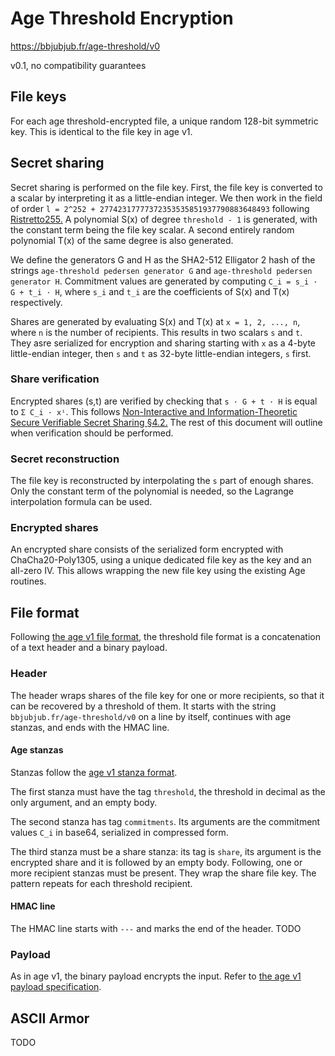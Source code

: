 # Age Threshold Encryption

https://bbjubjub.fr/age-threshold/v0

v0.1, no compatibility guarantees

## File keys
For each age threshold-encrypted file, a unique random 128-bit symmetric key. This is identical to the file key in age v1.

## Secret sharing
Secret sharing is performed on the file key.
First, the file key is converted to a scalar by interpreting it as a little-endian integer.
We then work in the field of order `l = 2^252 + 27742317777372353535851937790883648493` following [Ristretto255.](https://www.ietf.org/archive/id/draft-irtf-cfrg-ristretto255-00.html#name-ristretto255)
A polynomial S(x) of degree `threshold - 1` is generated, with the constant term being the file key scalar.
A second entirely random polynomial T(x) of the same degree is also generated.

We define the generators G and H as the SHA2-512 Elligator 2 hash of the strings
`age-threshold pedersen generator G` and `age-threshold pedersen generator H`.
Commitment values are generated by computing `C_i = s_i · G + t_i · H`, where `s_i` and `t_i` are the coefficients of S(x) and T(x) respectively.

Shares are generated by evaluating S(x) and T(x) at `x = 1, 2, ..., n`, where `n` is the number of recipients.
This results in two scalars `s` and `t`.
They asre serialized for encryption and sharing
starting with `x` as a 4-byte little-endian integer,
then `s` and `t` as 32-byte little-endian integers, `s` first.

### Share verification
Encrypted shares (s,t) are verified by checking that `s · G + t · H` is equal to `Σ C_i · xⁱ`.
This follows [Non-Interactive and Information-Theoretic Secure Verifiable Secret Sharing §4.2.](https://link.springer.com/chapter/10.1007/3-540-46766-1_9)
The rest of this document will outline when verification should be performed.

### Secret reconstruction
The file key is reconstructed by interpolating the `s` part of enough shares.
Only the constant term of the polynomial is needed, so the Lagrange interpolation formula can be used.

### Encrypted shares
An encrypted share consists of the serialized form encrypted with ChaCha20-Poly1305,
using a unique dedicated file key as the key and an all-zero IV.
This allows wrapping the new file key using the existing Age routines.

## File format
Following [the age v1 file format](https://age-encryption.org/v1), the threshold file format is a concatenation of a text header and a binary payload.

### Header
The header wraps shares of the file key for one or more recipients, so that it can be recovered by a threshold of them.
It starts with the string `bbjubjub.fr/age-threshold/v0` on a line by itself, continues with age stanzas, and ends with the HMAC line.

#### Age stanzas
Stanzas follow the [age v1 stanza format](https://age-encryption.org/v1#recipient-stanza).

The first stanza must have the tag `threshold`, the threshold in decimal as the only argument, and an empty body.

The second stanza has tag `commitments`. Its arguments are the commitment values `C_i` in base64, serialized in compressed form.

The third stanza must be a share stanza:
its tag is `share`, 
its argument is the encrypted share
and it is followed by an empty body.
Following, one or more recipient stanzas must be present.
They wrap the share file key.
The pattern repeats for each threshold recipient.

#### HMAC line
The HMAC line starts with `---` and marks the end of the header.
TODO

### Payload
As in age v1, 
the binary payload encrypts the input.
Refer to [the age v1 payload specification](https://age-encryption.org/v1#payload).

## ASCII Armor
TODO

